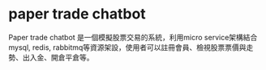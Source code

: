 # paper trade chatbot

Paper trade chatbot 是一個模擬股票交易的系統，利用micro service架構結合mysql, redis, rabbitmq等資源架設，使用者可以註冊會員、檢視股票票價與走勢、出入金、開倉平倉等。
